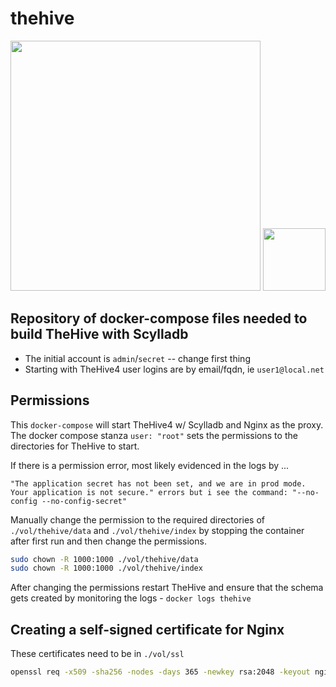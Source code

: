 # thehive

<div>
  <p align="center">
    <img src="https://raw.githubusercontent.com/TheHive-Project/TheHive/master/images/thehive-logo.png" width="400" />
    <img src="http://www.scylladb.com/wp-content/uploads/mascot_medium.png" width="100" />
  </p>
</div>

## Repository of docker-compose files needed to build TheHive with Scylladb

- The initial account is `admin`/`secret` -- change first thing
- Starting with TheHive4 user logins are by email/fqdn, ie `user1@local.net`

## Permissions

This `docker-compose` will start TheHive4 w/ Scylladb and Nginx as the proxy.  The docker compose stanza `user: "root"` sets the permissions to the directories for TheHive to start.

If there is a permission error, most likely evidenced in the logs by ...

```log
"The application secret has not been set, and we are in prod mode. Your application is not secure." errors but i see the command: "--no-config --no-config-secret"
```

Manually change the permission to the required directories of `./vol/thehive/data` and `./vol/thehive/index` by stopping the container after first run and then change the permissions.

```bash
sudo chown -R 1000:1000 ./vol/thehive/data
sudo chown -R 1000:1000 ./vol/thehive/index
```

After changing the permissions restart TheHive and ensure that the schema gets created by monitoring the logs - `docker logs thehive`

## Creating a self-signed certificate for Nginx

These certificates need to be in `./vol/ssl`

```bash
openssl req -x509 -sha256 -nodes -days 365 -newkey rsa:2048 -keyout nginx-selfsigned.key -out nginx-selfsigned.crt
```
